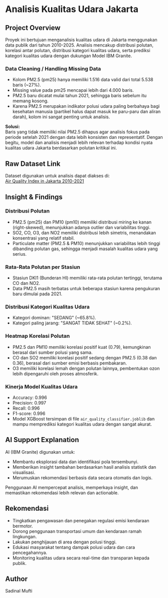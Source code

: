 # Analisis Kualitas Udara Jakarta

## Project Overview
Proyek ini bertujuan menganalisis kualitas udara di Jakarta menggunakan data publik dari tahun 2010-2025. Analisis mencakup distribusi polutan, korelasi antar polutan, distribusi kategori kualitas udara, serta prediksi kategori kualitas udara dengan dukungan Model IBM Granite.

### Data Cleaning / Handling Missing Data
- Kolom PM2.5 (pm25) hanya memiliki 1.516 data valid dari total 5.538 baris (~27%).  
- Missing value pada pm25 mencapai lebih dari 4.000 baris.  
- PM2.5 baru dicatat mulai tahun 2021, sehingga baris sebelum itu memang kosong.  
- Karena PM2.5 merupakan indikator polusi udara paling berbahaya bagi kesehatan manusia (partikel halus dapat masuk ke paru-paru dan aliran darah), kolom ini sangat penting untuk analisis.  

**Solusi:**  
Baris yang tidak memiliki nilai PM2.5 dihapus agar analisis fokus pada periode setelah 2021 dengan data lebih konsisten dan representatif. Dengan begitu, model dan analisis menjadi lebih relevan terhadap kondisi nyata kualitas udara Jakarta berdasarkan polutan kritikal ini.

## Raw Dataset Link
Dataset digunakan untuk analisis dapat diakses di:  
[Air Quality Index in Jakarta 2010-2021](https://www.kaggle.com/datasets/senadu34/air-quality-index-in-jakarta-2010-2021/data)

## Insight & Findings

### Distribusi Polutan
- PM2.5 (pm25) dan PM10 (pm10) memiliki distribusi miring ke kanan (right-skewed), menunjukkan adanya outlier dan variabilitas tinggi.
- SO2, CO, O3, dan NO2 memiliki distribusi lebih simetris, menandakan konsentrasi yang relatif stabil.
- Particulate matter (PM2.5 & PM10) menunjukkan variabilitas lebih tinggi dibanding polutan gas, sehingga menjadi masalah kualitas udara yang serius.

### Rata-Rata Polutan per Stasiun
- Stasiun DKI1 (Bunderan HI) memiliki rata-rata polutan tertinggi, terutama CO dan NO2.
- Data PM2.5 masih terbatas untuk beberapa stasiun karena pengukuran baru dimulai pada 2021.

### Distribusi Kategori Kualitas Udara
- Kategori dominan: "SEDANG" (~65.8%).
- Kategori paling jarang: "SANGAT TIDAK SEHAT" (~0.2%).

### Heatmap Korelasi Polutan
- PM2.5 dan PM10 memiliki korelasi positif kuat (0.79), kemungkinan berasal dari sumber polusi yang sama.
- CO dan SO2 memiliki korelasi positif sedang dengan PM2.5 (0.38 dan 0.36), berasal dari sumber emisi berbasis pembakaran.
- O3 memiliki korelasi lemah dengan polutan lainnya, pembentukan ozon lebih dipengaruhi oleh proses atmosferik.

### Kinerja Model Kualitas Udara
- Accuracy: 0.996  
- Precision: 0.997  
- Recall: 0.996  
- F1-score: 0.996  
- Model XGBoost tersimpan di file `air_quality_classifier.joblib` dan mampu memprediksi kategori kualitas udara dengan sangat akurat.

## AI Support Explanation
AI (IBM Granite) digunakan untuk:  
- Membantu eksplorasi data dan identifikasi pola tersembunyi.  
- Memberikan insight tambahan berdasarkan hasil analisis statistik dan visualisasi.  
- Merumuskan rekomendasi berbasis data secara otomatis dan logis.  

Penggunaan AI mempercepat analisis, memperkaya insight, dan memastikan rekomendasi lebih relevan dan actionable.

## Rekomendasi
- Tingkatkan pengawasan dan penegakan regulasi emisi kendaraan bermotor.  
- Dorong penggunaan transportasi umum dan kendaraan ramah lingkungan.  
- Lakukan penghijauan di area dengan polusi tinggi.  
- Edukasi masyarakat tentang dampak polusi udara dan cara pencegahannya.  
- Monitoring kualitas udara secara real-time dan transparan kepada publik.

## Author
Sadinal Mufti
